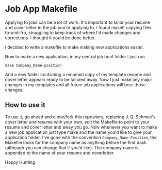 Job App Makefile
=================

Applying to jobs can be a lot of work. It's important to tailor your
resume and cover letter to the job you're applying to. I found myself
copying files to-and-fro, struggling to keep track of where I'd made
changes and corrections. I thought it could be done better.

I decided to write a makefile to make making new applications easier.

Now to make a new application, in my central job hunt folder I just run

```
make Company_Name-position
```

And a new folder containing a renamed copy of my template resume and cover
letter appears ready to be tailored away. Now I just make any major changes
in my templates and all future job applications will bear those changes.


How to use it
--------------

To use it, go ahead and clone/fork this repository, replacing J. Q. Schmoe's
cover letter and resume with your own, edit the Makefile to point
to your resume and cover letter and away you go. Now whenever you want
to make a new job application just type make and the name you'd like
to give your application folder. I've gone with the convention
`Company_Name-Position`, the Makefile looks for the company name
as anything before the first dash (although you can change that
if you'd like). The company name is appended to the name of your
resume and coverletter.

Happy Hunting
